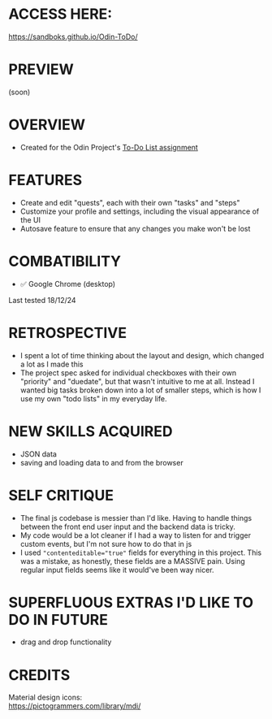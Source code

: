 # ACCESS HERE:
https://sandboks.github.io/Odin-ToDo/

# PREVIEW
(soon)

# OVERVIEW
- Created for the Odin Project's [To-Do List assignment](https://www.theodinproject.com/lessons/node-path-javascript-todo-list)

# FEATURES
- Create and edit "quests", each with their own "tasks" and "steps"
- Customize your profile and settings, including the visual appearance of the UI
- Autosave feature to ensure that any changes you make won't be lost

# COMBATIBILITY
- ✅ Google Chrome (desktop)

Last tested 18/12/24 

# RETROSPECTIVE
- I spent a lot of time thinking about the layout and design, which changed a lot as I made this
- The project spec asked for individual checkboxes with their own "priority" and "duedate", but that wasn't intuitive to me at all. Instead I wanted big tasks broken down into a lot of smaller steps, which is how I use my own "todo lists" in my everyday life.

# NEW SKILLS ACQUIRED
- JSON data
- saving and loading data to and from the browser

# SELF CRITIQUE
- The final js codebase is messier than I'd like. Having to handle things between the front end user input and the backend data is tricky.
- My code would be a lot cleaner if I had a way to listen for and trigger custom events, but I'm not sure how to do that in js
- I used `"contenteditable="true"` fields for everything in this project. This was a mistake, as honestly, these fields are a MASSIVE pain. Using regular input fields seems like it would've been way nicer.

# SUPERFLUOUS EXTRAS I'D LIKE TO DO IN FUTURE
- drag and drop functionality

# CREDITS
Material design icons:  
https://pictogrammers.com/library/mdi/